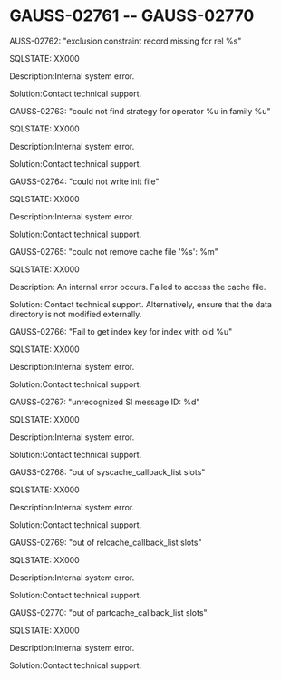 # GAUSS-02761 -- GAUSS-02770<a name="EN-US_TOPIC_0302073130"></a>

AUSS-02762: "exclusion constraint record missing for rel %s"

SQLSTATE: XX000

Description:Internal system error.

Solution:Contact technical support.

GAUSS-02763: "could not find strategy for operator %u in family %u"

SQLSTATE: XX000

Description:Internal system error.

Solution:Contact technical support.

GAUSS-02764: "could not write init file"

SQLSTATE: XX000

Description:Internal system error.

Solution:Contact technical support.

GAUSS-02765: "could not remove cache file '%s': %m"

SQLSTATE: XX000

Description: An internal error occurs. Failed to access the cache file.

Solution: Contact technical support. Alternatively, ensure that the data directory is not modified externally.

GAUSS-02766: "Fail to get index key for index with oid %u"

SQLSTATE: XX000

Description:Internal system error.

Solution:Contact technical support.

GAUSS-02767: "unrecognized SI message ID: %d"

SQLSTATE: XX000

Description:Internal system error.

Solution:Contact technical support.

GAUSS-02768: "out of syscache\_callback\_list slots"

SQLSTATE: XX000

Description:Internal system error.

Solution:Contact technical support.

GAUSS-02769: "out of relcache\_callback\_list slots"

SQLSTATE: XX000

Description:Internal system error.

Solution:Contact technical support.

GAUSS-02770: "out of partcache\_callback\_list slots"

SQLSTATE: XX000

Description:Internal system error.

Solution:Contact technical support.

